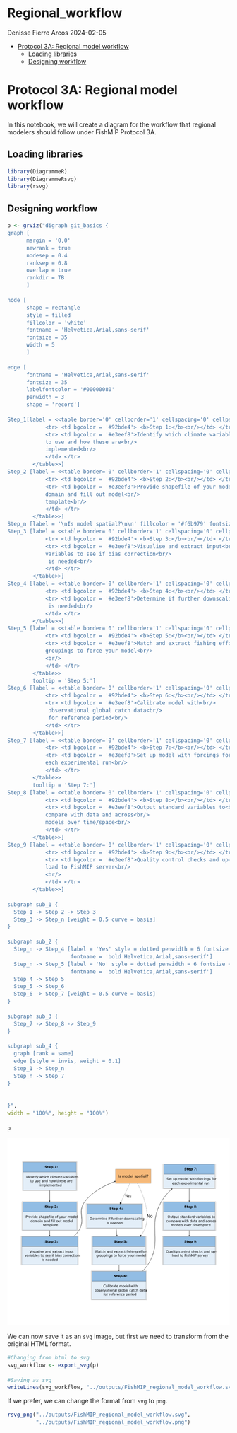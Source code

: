 Regional_workflow
================
Denisse Fierro Arcos
2024-02-05

- <a href="#protocol-3a-regional-model-workflow"
  id="toc-protocol-3a-regional-model-workflow">Protocol 3A: Regional model
  workflow</a>
  - <a href="#loading-libraries" id="toc-loading-libraries">Loading
    libraries</a>
  - <a href="#designing-workflow" id="toc-designing-workflow">Designing
    workflow</a>

# Protocol 3A: Regional model workflow

In this notebook, we will create a diagram for the workflow that
regional modelers should follow under FishMIP Protocol 3A.

## Loading libraries

``` r
library(DiagrammeR)
library(DiagrammeRsvg)
library(rsvg)
```

## Designing workflow

``` r
p <- grViz("digraph git_basics {
graph [
      margin = '0,0'
      newrank = true
      nodesep = 0.4
      ranksep = 0.8
      overlap = true
      rankdir = TB
      ]
      
node [
      shape = rectangle
      style = filled
      fillcolor = 'white'
      fontname = 'Helvetica,Arial,sans-serif'
      fontsize = 35
      width = 5
      ]
      
edge [
      fontname = 'Helvetica,Arial,sans-serif'
      fontsize = 35
      labelfontcolor = '#00000080'
      penwidth = 3
      shape = 'record']

Step_1[label = <<table border='0' cellborder='1' cellspacing='0' cellpadding='28'>
            <tr> <td bgcolor = '#92bde4'> <b>Step 1:</b><br/></td> </tr>
            <tr> <td bgcolor = '#e3eef8'>Identify which climate variables<br/>
            to use and how these are<br/>
            implemented<br/>
            </td> </tr>
        </table>>]
Step_2 [label = <<table border='0' cellborder='1' cellspacing='0' cellpadding='28'>
            <tr> <td bgcolor = '#92bde4'> <b>Step 2:</b><br/></td> </tr>
            <tr> <td bgcolor = '#e3eef8'>Provide shapefile of your model<br/>
            domain and fill out model<br/>
            template<br/>
            </td> </tr>
        </table>>]
Step_n [label = '\nIs model spatial?\n\n' fillcolor = '#f6b979' fontsize = 38]
Step_3 [label = <<table border='0' cellborder='1' cellspacing='0' cellpadding='28'>
            <tr> <td bgcolor = '#92bde4'> <b>Step 3:</b><br/></td> </tr>
            <tr> <td bgcolor = '#e3eef8'>Visualise and extract input<br/>
            variables to see if bias correction<br/>
             is needed<br/>
            </td> </tr>
        </table>>]
Step_4 [label = <<table border='0' cellborder='1' cellspacing='0' cellpadding='28'>
            <tr> <td bgcolor = '#92bde4'> <b>Step 4:</b><br/></td> </tr>
            <tr> <td bgcolor = '#e3eef8'>Determine if further downscaling<br/>
             is needed<br/>
            </td> </tr>
        </table>>]
Step_5 [label = <<table border='0' cellborder='1' cellspacing='0' cellpadding='28'>
            <tr> <td bgcolor = '#92bde4'> <b>Step 5:</b><br/></td> </tr>
            <tr> <td bgcolor = '#e3eef8'>Match and extract fishing effort<br/>
            groupings to force your model<br/>
            <br/>
            </td> </tr>
        </table>>
        tooltip = 'Step 5:']
Step_6 [label = <<table border='0' cellborder='1' cellspacing='0' cellpadding='28'>
            <tr> <td bgcolor = '#92bde4'> <b>Step 6:</b><br/></td> </tr>
            <tr> <td bgcolor = '#e3eef8'>Calibrate model with<br/>
             observational global catch data<br/>
             for reference period<br/>
            </td> </tr>
        </table>>]
Step_7 [label = <<table border='0' cellborder='1' cellspacing='0' cellpadding='28'>
            <tr> <td bgcolor = '#92bde4'> <b>Step 7:</b><br/></td> </tr>
            <tr> <td bgcolor = '#e3eef8'>Set up model with forcings for<br/>
            each experimental run<br/>
            </td> </tr>
        </table>>
        tooltip = 'Step 7:']
Step_8 [label = <<table border='0' cellborder='1' cellspacing='0' cellpadding='28'>
            <tr> <td bgcolor = '#92bde4'> <b>Step 8:</b><br/></td> </tr>
            <tr> <td bgcolor = '#e3eef8'>Output standard variables to<br/>
            compare with data and across<br/>
            models over time/space<br/>
            </td> </tr>
        </table>>]
Step_9 [label = <<table border='0' cellborder='1' cellspacing='0' cellpadding='28'>
            <tr> <td bgcolor = '#92bde4'> <b>Step 9:</b><br/></td> </tr>
            <tr> <td bgcolor = '#e3eef8'>Quality control checks and up-<br/>
            load to FishMIP server<br/>
            <br/>
            </td> </tr>
        </table>>]

subgraph sub_1 {
  Step_1 -> Step_2 -> Step_3
  Step_3 -> Step_n [weight = 0.5 curve = basis]
}

subgraph sub_2 {
  Step_n -> Step_4 [label = 'Yes' style = dotted penwidth = 6 fontsize = 45
                    fontname = 'bold Helvetica,Arial,sans-serif']
  Step_n -> Step_5 [label = 'No' style = dotted penwidth = 6 fontsize = 45
                    fontname = 'bold Helvetica,Arial,sans-serif']
  Step_4 -> Step_5 
  Step_5 -> Step_6 
  Step_6 -> Step_7 [weight = 0.5 curve = basis]
}

subgraph sub_3 {
  Step_7 -> Step_8 -> Step_9
}

subgraph sub_4 {
  graph [rank = same]
  edge [style = invis, weight = 0.1]
  Step_1 -> Step_n
  Step_n -> Step_7
}


}",
width = "100%", height = "100%")

p
```

![](figures/00_Regional_model_workflow_files/unnamed-chunk-2-1.png)<!-- -->

We can now save it as an `svg` image, but first we need to transform
from the original HTML format.

``` r
#Changing from html to svg
svg_workflow <- export_svg(p)

#Saving as svg
writeLines(svg_workflow, "../outputs/FishMIP_regional_model_workflow.svg")
```

If we prefer, we can change the format from `svg` to `png`.

``` r
rsvg_png("../outputs/FishMIP_regional_model_workflow.svg", 
         "../outputs/FishMIP_regional_model_workflow.png")
```
